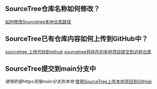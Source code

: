## SourceTree仓库名称如何修改？
[如何修改Sourcetree本地仓库路径](https://blog.csdn.net/qq_42409076/article/details/120695030)

## SourceTree已有仓库内容如何上传到GitHub中？
[sourcetree 上传代码到github](https://juejin.cn/s/sourcetree%20%E4%B8%8A%E4%BC%A0%E4%BB%A3%E7%A0%81%E5%88%B0github)
[sourcetree将存在的本地项目提交到远程仓库](https://blog.51cto.com/u_15064069/3221255)

## SourceTree提交到main分支中
*使用的是Https克隆main分支到本地*
[使用SourceTree上传本地项目到GitHub](https://www.jianshu.com/p/3cd97d0d545e)
